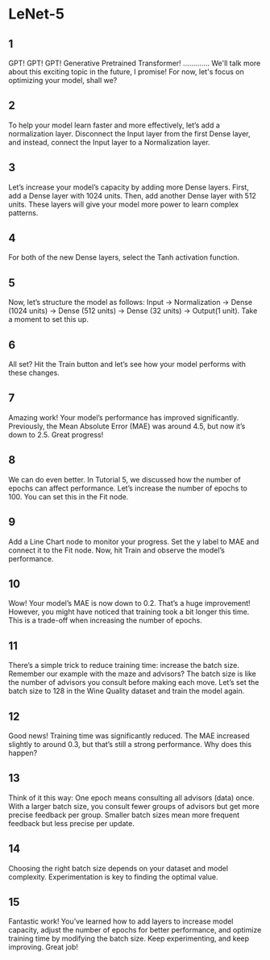 # LeNet-5

## 1

GPT! GPT! GPT! Generative Pretrained Transformer! ............. We'll talk more about
this exciting topic in the future, I promise! For now, let's focus on optimizing your model, shall we?

## 2

To help your model learn faster and more effectively, let’s add a normalization layer. Disconnect the Input layer from
the first Dense layer, and instead, connect the Input layer to a Normalization layer.

## 3

Let’s increase your model’s capacity by adding more Dense layers. First, add a Dense layer with 1024 units. Then, add
another Dense layer with 512 units. These layers will give your model more power to learn complex patterns.

## 4

For both of the new Dense layers, select the Tanh activation function.

## 5

Now, let’s structure the model as follows: Input -> Normalization -> Dense (1024 units) -> Dense (512 units) -> Dense (32 units)
-> Output(1 unit). Take a moment to set this up.

## 6

All set? Hit the Train button and let’s see how your model performs with these changes.

## 7

Amazing work! Your model’s performance has improved significantly. Previously, the Mean Absolute Error (MAE) was around 4.5,
but now it’s down to 2.5. Great progress!

## 8

We can do even better. In Tutorial 5, we discussed how the number of epochs can affect performance.
Let’s increase the number of epochs to 100. You can set this in the Fit node.

## 9

Add a Line Chart node to monitor your progress. Set the y label to MAE and connect it to the Fit node. Now, hit Train and observe the model’s performance.

## 10

Wow! Your model’s MAE is now down to 0.2. That’s a huge improvement! However, you might have noticed that training took
a bit longer this time. This is a trade-off when increasing the number of epochs.

## 11

There’s a simple trick to reduce training time: increase the batch size. Remember our example with the maze and advisors?
The batch size is like the number of advisors you consult before making each move. Let’s set the batch size to 128 in the Wine Quality dataset and train the model again.

## 12

Good news! Training time was significantly reduced. The MAE increased slightly to around 0.3, but that’s still a strong
performance. Why does this happen?

## 13

Think of it this way: One epoch means consulting all advisors (data) once. With a larger batch size, you consult fewer
groups of advisors but get more precise feedback per group. Smaller batch sizes mean more frequent feedback but less precise per update.

## 14

Choosing the right batch size depends on your dataset and model complexity. Experimentation is key to finding the optimal value.

## 15

Fantastic work! You’ve learned how to add layers to increase model capacity, adjust the number of epochs for better performance,
and optimize training time by modifying the batch size. Keep experimenting, and keep improving. Great job!
